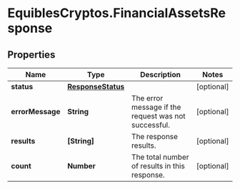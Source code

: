 # EquiblesCryptos.FinancialAssetsResponse

## Properties
Name | Type | Description | Notes
------------ | ------------- | ------------- | -------------
**status** | [**ResponseStatus**](ResponseStatus.md) |  | [optional] 
**errorMessage** | **String** | The error message if the request was not successful. | [optional] 
**results** | **[String]** | The response results. | [optional] 
**count** | **Number** | The total number of results in this response. | [optional] 
